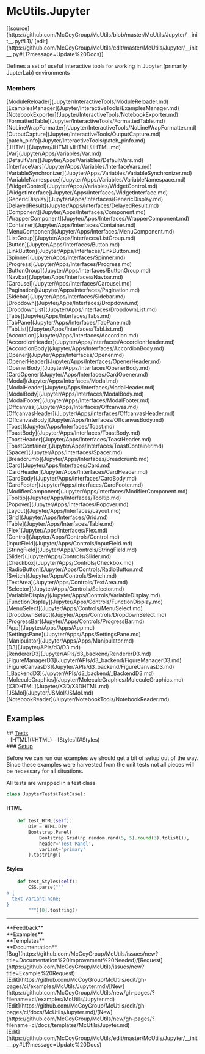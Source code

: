 # <a id="McUtils.Jupyter">McUtils.Jupyter</a> 
<div class="docs-source-link" markdown="1">
[[source](https://github.com/McCoyGroup/McUtils/blob/master/McUtils/Jupyter/__init__.py#L1)/
[edit](https://github.com/McCoyGroup/McUtils/edit/master/McUtils/Jupyter/__init__.py#L1?message=Update%20Docs)]
</div>
    
Defines a set of useful interactive tools
for working in Jupyter (primarily JupterLab) environments

### Members
<div class="container alert alert-secondary bg-light">
  <div class="row">
   <div class="col" markdown="1">
[ModuleReloader](Jupyter/InteractiveTools/ModuleReloader.md)   
</div>
   <div class="col" markdown="1">
[ExamplesManager](Jupyter/InteractiveTools/ExamplesManager.md)   
</div>
   <div class="col" markdown="1">
[NotebookExporter](Jupyter/InteractiveTools/NotebookExporter.md)   
</div>
</div>
  <div class="row">
   <div class="col" markdown="1">
[FormattedTable](Jupyter/InteractiveTools/FormattedTable.md)   
</div>
   <div class="col" markdown="1">
[NoLineWrapFormatter](Jupyter/InteractiveTools/NoLineWrapFormatter.md)   
</div>
   <div class="col" markdown="1">
[OutputCapture](Jupyter/InteractiveTools/OutputCapture.md)   
</div>
</div>
  <div class="row">
   <div class="col" markdown="1">
[patch_pinfo](Jupyter/InteractiveTools/patch_pinfo.md)   
</div>
   <div class="col" markdown="1">
[JHTML](Jupyter/JHTML/JHTML/JHTML.md)   
</div>
   <div class="col" markdown="1">
[Var](Jupyter/Apps/Variables/Var.md)   
</div>
</div>
  <div class="row">
   <div class="col" markdown="1">
[DefaultVars](Jupyter/Apps/Variables/DefaultVars.md)   
</div>
   <div class="col" markdown="1">
[InterfaceVars](Jupyter/Apps/Variables/InterfaceVars.md)   
</div>
   <div class="col" markdown="1">
[VariableSynchronizer](Jupyter/Apps/Variables/VariableSynchronizer.md)   
</div>
</div>
  <div class="row">
   <div class="col" markdown="1">
[VariableNamespace](Jupyter/Apps/Variables/VariableNamespace.md)   
</div>
   <div class="col" markdown="1">
[WidgetControl](Jupyter/Apps/Variables/WidgetControl.md)   
</div>
   <div class="col" markdown="1">
[WidgetInterface](Jupyter/Apps/Interfaces/WidgetInterface.md)   
</div>
</div>
  <div class="row">
   <div class="col" markdown="1">
[GenericDisplay](Jupyter/Apps/Interfaces/GenericDisplay.md)   
</div>
   <div class="col" markdown="1">
[DelayedResult](Jupyter/Apps/Interfaces/DelayedResult.md)   
</div>
   <div class="col" markdown="1">
[Component](Jupyter/Apps/Interfaces/Component.md)   
</div>
</div>
  <div class="row">
   <div class="col" markdown="1">
[WrapperComponent](Jupyter/Apps/Interfaces/WrapperComponent.md)   
</div>
   <div class="col" markdown="1">
[Container](Jupyter/Apps/Interfaces/Container.md)   
</div>
   <div class="col" markdown="1">
[MenuComponent](Jupyter/Apps/Interfaces/MenuComponent.md)   
</div>
</div>
  <div class="row">
   <div class="col" markdown="1">
[ListGroup](Jupyter/Apps/Interfaces/ListGroup.md)   
</div>
   <div class="col" markdown="1">
[Button](Jupyter/Apps/Interfaces/Button.md)   
</div>
   <div class="col" markdown="1">
[LinkButton](Jupyter/Apps/Interfaces/LinkButton.md)   
</div>
</div>
  <div class="row">
   <div class="col" markdown="1">
[Spinner](Jupyter/Apps/Interfaces/Spinner.md)   
</div>
   <div class="col" markdown="1">
[Progress](Jupyter/Apps/Interfaces/Progress.md)   
</div>
   <div class="col" markdown="1">
[ButtonGroup](Jupyter/Apps/Interfaces/ButtonGroup.md)   
</div>
</div>
  <div class="row">
   <div class="col" markdown="1">
[Navbar](Jupyter/Apps/Interfaces/Navbar.md)   
</div>
   <div class="col" markdown="1">
[Carousel](Jupyter/Apps/Interfaces/Carousel.md)   
</div>
   <div class="col" markdown="1">
[Pagination](Jupyter/Apps/Interfaces/Pagination.md)   
</div>
</div>
  <div class="row">
   <div class="col" markdown="1">
[Sidebar](Jupyter/Apps/Interfaces/Sidebar.md)   
</div>
   <div class="col" markdown="1">
[Dropdown](Jupyter/Apps/Interfaces/Dropdown.md)   
</div>
   <div class="col" markdown="1">
[DropdownList](Jupyter/Apps/Interfaces/DropdownList.md)   
</div>
</div>
  <div class="row">
   <div class="col" markdown="1">
[Tabs](Jupyter/Apps/Interfaces/Tabs.md)   
</div>
   <div class="col" markdown="1">
[TabPane](Jupyter/Apps/Interfaces/TabPane.md)   
</div>
   <div class="col" markdown="1">
[TabList](Jupyter/Apps/Interfaces/TabList.md)   
</div>
</div>
  <div class="row">
   <div class="col" markdown="1">
[Accordion](Jupyter/Apps/Interfaces/Accordion.md)   
</div>
   <div class="col" markdown="1">
[AccordionHeader](Jupyter/Apps/Interfaces/AccordionHeader.md)   
</div>
   <div class="col" markdown="1">
[AccordionBody](Jupyter/Apps/Interfaces/AccordionBody.md)   
</div>
</div>
  <div class="row">
   <div class="col" markdown="1">
[Opener](Jupyter/Apps/Interfaces/Opener.md)   
</div>
   <div class="col" markdown="1">
[OpenerHeader](Jupyter/Apps/Interfaces/OpenerHeader.md)   
</div>
   <div class="col" markdown="1">
[OpenerBody](Jupyter/Apps/Interfaces/OpenerBody.md)   
</div>
</div>
  <div class="row">
   <div class="col" markdown="1">
[CardOpener](Jupyter/Apps/Interfaces/CardOpener.md)   
</div>
   <div class="col" markdown="1">
[Modal](Jupyter/Apps/Interfaces/Modal.md)   
</div>
   <div class="col" markdown="1">
[ModalHeader](Jupyter/Apps/Interfaces/ModalHeader.md)   
</div>
</div>
  <div class="row">
   <div class="col" markdown="1">
[ModalBody](Jupyter/Apps/Interfaces/ModalBody.md)   
</div>
   <div class="col" markdown="1">
[ModalFooter](Jupyter/Apps/Interfaces/ModalFooter.md)   
</div>
   <div class="col" markdown="1">
[Offcanvas](Jupyter/Apps/Interfaces/Offcanvas.md)   
</div>
</div>
  <div class="row">
   <div class="col" markdown="1">
[OffcanvasHeader](Jupyter/Apps/Interfaces/OffcanvasHeader.md)   
</div>
   <div class="col" markdown="1">
[OffcanvasBody](Jupyter/Apps/Interfaces/OffcanvasBody.md)   
</div>
   <div class="col" markdown="1">
[Toast](Jupyter/Apps/Interfaces/Toast.md)   
</div>
</div>
  <div class="row">
   <div class="col" markdown="1">
[ToastBody](Jupyter/Apps/Interfaces/ToastBody.md)   
</div>
   <div class="col" markdown="1">
[ToastHeader](Jupyter/Apps/Interfaces/ToastHeader.md)   
</div>
   <div class="col" markdown="1">
[ToastContainer](Jupyter/Apps/Interfaces/ToastContainer.md)   
</div>
</div>
  <div class="row">
   <div class="col" markdown="1">
[Spacer](Jupyter/Apps/Interfaces/Spacer.md)   
</div>
   <div class="col" markdown="1">
[Breadcrumb](Jupyter/Apps/Interfaces/Breadcrumb.md)   
</div>
   <div class="col" markdown="1">
[Card](Jupyter/Apps/Interfaces/Card.md)   
</div>
</div>
  <div class="row">
   <div class="col" markdown="1">
[CardHeader](Jupyter/Apps/Interfaces/CardHeader.md)   
</div>
   <div class="col" markdown="1">
[CardBody](Jupyter/Apps/Interfaces/CardBody.md)   
</div>
   <div class="col" markdown="1">
[CardFooter](Jupyter/Apps/Interfaces/CardFooter.md)   
</div>
</div>
  <div class="row">
   <div class="col" markdown="1">
[ModifierComponent](Jupyter/Apps/Interfaces/ModifierComponent.md)   
</div>
   <div class="col" markdown="1">
[Tooltip](Jupyter/Apps/Interfaces/Tooltip.md)   
</div>
   <div class="col" markdown="1">
[Popover](Jupyter/Apps/Interfaces/Popover.md)   
</div>
</div>
  <div class="row">
   <div class="col" markdown="1">
[Layout](Jupyter/Apps/Interfaces/Layout.md)   
</div>
   <div class="col" markdown="1">
[Grid](Jupyter/Apps/Interfaces/Grid.md)   
</div>
   <div class="col" markdown="1">
[Table](Jupyter/Apps/Interfaces/Table.md)   
</div>
</div>
  <div class="row">
   <div class="col" markdown="1">
[Flex](Jupyter/Apps/Interfaces/Flex.md)   
</div>
   <div class="col" markdown="1">
[Control](Jupyter/Apps/Controls/Control.md)   
</div>
   <div class="col" markdown="1">
[InputField](Jupyter/Apps/Controls/InputField.md)   
</div>
</div>
  <div class="row">
   <div class="col" markdown="1">
[StringField](Jupyter/Apps/Controls/StringField.md)   
</div>
   <div class="col" markdown="1">
[Slider](Jupyter/Apps/Controls/Slider.md)   
</div>
   <div class="col" markdown="1">
[Checkbox](Jupyter/Apps/Controls/Checkbox.md)   
</div>
</div>
  <div class="row">
   <div class="col" markdown="1">
[RadioButton](Jupyter/Apps/Controls/RadioButton.md)   
</div>
   <div class="col" markdown="1">
[Switch](Jupyter/Apps/Controls/Switch.md)   
</div>
   <div class="col" markdown="1">
[TextArea](Jupyter/Apps/Controls/TextArea.md)   
</div>
</div>
  <div class="row">
   <div class="col" markdown="1">
[Selector](Jupyter/Apps/Controls/Selector.md)   
</div>
   <div class="col" markdown="1">
[VariableDisplay](Jupyter/Apps/Controls/VariableDisplay.md)   
</div>
   <div class="col" markdown="1">
[FunctionDisplay](Jupyter/Apps/Controls/FunctionDisplay.md)   
</div>
</div>
  <div class="row">
   <div class="col" markdown="1">
[MenuSelect](Jupyter/Apps/Controls/MenuSelect.md)   
</div>
   <div class="col" markdown="1">
[DropdownSelect](Jupyter/Apps/Controls/DropdownSelect.md)   
</div>
   <div class="col" markdown="1">
[ProgressBar](Jupyter/Apps/Controls/ProgressBar.md)   
</div>
</div>
  <div class="row">
   <div class="col" markdown="1">
[App](Jupyter/Apps/Apps/App.md)   
</div>
   <div class="col" markdown="1">
[SettingsPane](Jupyter/Apps/Apps/SettingsPane.md)   
</div>
   <div class="col" markdown="1">
[Manipulator](Jupyter/Apps/Apps/Manipulator.md)   
</div>
</div>
  <div class="row">
   <div class="col" markdown="1">
[D3](Jupyter/APIs/d3/D3.md)   
</div>
   <div class="col" markdown="1">
[RendererD3](Jupyter/APIs/d3_backend/RendererD3.md)   
</div>
   <div class="col" markdown="1">
[FigureManagerD3](Jupyter/APIs/d3_backend/FigureManagerD3.md)   
</div>
</div>
  <div class="row">
   <div class="col" markdown="1">
[FigureCanvasD3](Jupyter/APIs/d3_backend/FigureCanvasD3.md)   
</div>
   <div class="col" markdown="1">
[_BackendD3](Jupyter/APIs/d3_backend/_BackendD3.md)   
</div>
   <div class="col" markdown="1">
[MoleculeGraphics](Jupyter/MoleculeGraphics/MoleculeGraphics.md)   
</div>
</div>
  <div class="row">
   <div class="col" markdown="1">
[X3DHTML](Jupyter/X3D/X3DHTML.md)   
</div>
   <div class="col" markdown="1">
[JSMol](Jupyter/JSMol/JSMol.md)   
</div>
   <div class="col" markdown="1">
[NotebookReader](Jupyter/NotebookTools/NotebookReader.md)   
</div>
</div>
  <div class="row">
   <div class="col" markdown="1">
   
</div>
   <div class="col" markdown="1">
   
</div>
   <div class="col" markdown="1">
   
</div>
</div>
</div>





## Examples













<div class="collapsible-section">
 <div class="collapsible-section collapsible-section-header" markdown="1">
## <a class="collapse-link" data-toggle="collapse" href="#Tests-4b31ba" markdown="1"> Tests</a> <a class="float-right" data-toggle="collapse" href="#Tests-4b31ba"><i class="fa fa-chevron-down"></i></a>
 </div>
 <div class="collapsible-section collapsible-section-body collapse show" id="Tests-4b31ba" markdown="1">
 - [HTML](#HTML)
- [Styles](#Styles)

<div class="collapsible-section">
 <div class="collapsible-section collapsible-section-header" markdown="1">
### <a class="collapse-link" data-toggle="collapse" href="#Setup-5d9c96" markdown="1"> Setup</a> <a class="float-right" data-toggle="collapse" href="#Setup-5d9c96"><i class="fa fa-chevron-down"></i></a>
 </div>
 <div class="collapsible-section collapsible-section-body collapse show" id="Setup-5d9c96" markdown="1">
 
Before we can run our examples we should get a bit of setup out of the way.
Since these examples were harvested from the unit tests not all pieces
will be necessary for all situations.

All tests are wrapped in a test class
```python
class JupyterTests(TestCase):
```

 </div>
</div>

#### <a name="HTML">HTML</a>
```python
    def test_HTML(self):
        Div = HTML.Div
        Bootstrap.Panel(
            Bootstrap.Grid(np.random.rand(5, 5).round(3).tolist()),
            header='Test Panel',
            variant='primary'
        ).tostring()
```

#### <a name="Styles">Styles</a>
```python
    def test_Styles(self):
        CSS.parse("""
a {
  text-variant:none;
}
        """)[0].tostring()
```

 </div>
</div>






---


<div markdown="1" class="text-secondary">
<div class="container">
  <div class="row">
   <div class="col" markdown="1">
**Feedback**   
</div>
   <div class="col" markdown="1">
**Examples**   
</div>
   <div class="col" markdown="1">
**Templates**   
</div>
   <div class="col" markdown="1">
**Documentation**   
</div>
   <div class="col" markdown="1">
   
</div>
   <div class="col" markdown="1">
   
</div>
   <div class="col" markdown="1">
   
</div>
</div>
  <div class="row">
   <div class="col" markdown="1">
[Bug](https://github.com/McCoyGroup/McUtils/issues/new?title=Documentation%20Improvement%20Needed)/[Request](https://github.com/McCoyGroup/McUtils/issues/new?title=Example%20Request)   
</div>
   <div class="col" markdown="1">
[Edit](https://github.com/McCoyGroup/McUtils/edit/gh-pages/ci/examples/McUtils/Jupyter.md)/[New](https://github.com/McCoyGroup/McUtils/new/gh-pages/?filename=ci/examples/McUtils/Jupyter.md)   
</div>
   <div class="col" markdown="1">
[Edit](https://github.com/McCoyGroup/McUtils/edit/gh-pages/ci/docs/McUtils/Jupyter.md)/[New](https://github.com/McCoyGroup/McUtils/new/gh-pages/?filename=ci/docs/templates/McUtils/Jupyter.md)   
</div>
   <div class="col" markdown="1">
[Edit](https://github.com/McCoyGroup/McUtils/edit/master/McUtils/Jupyter/__init__.py#L1?message=Update%20Docs)   
</div>
   <div class="col" markdown="1">
   
</div>
   <div class="col" markdown="1">
   
</div>
   <div class="col" markdown="1">
   
</div>
</div>
</div>
</div>